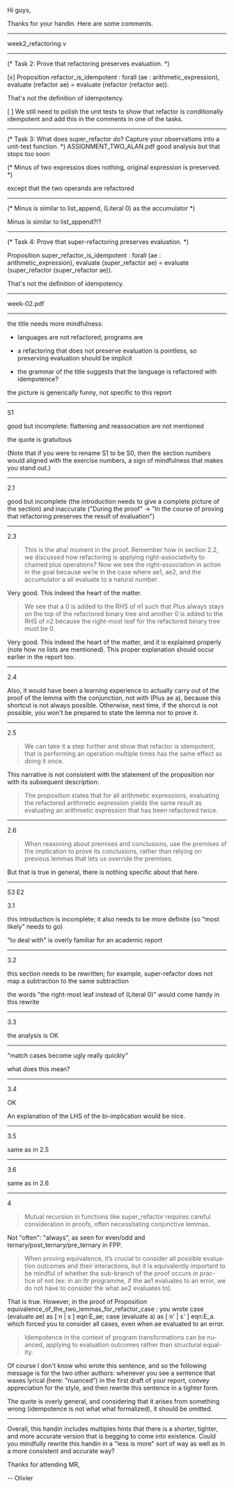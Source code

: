 Hi guys,

Thanks for your handin.  Here are some comments.

----------

week2_refactoring.v

-----

(* Task 2: Prove that refactoring preserves evaluation. *)

[x]
Proposition refactor_is_idempotent :
  forall (ae : arithmetic_expression),
      evaluate (refactor ae) = evaluate (refactor (refactor ae)).

That's not the definition of idempotency.

[ ] We still need to polish the unit tests to show that refactor is conditionally idempotent and add this
in the comments in one of the tasks.

-----

(* Task 3: What does super_refactor do?
   Capture your observations into a unit-test function. *)
ASSIGNMENT_TWO_ALAN.pdf
good analysis but that stops too soon

(* Minus of two expressios does nothing, original expression is preserved. *)

except that the two operands are refactored

-----

(* Minus is similar to list_append, (Literal 0) as the accumulator *)

Minus is similar to list_append?!?

-----

(* Task 4: Prove that super-refactoring preserves evaluation. *)


Proposition super_refactor_is_idempotent :
  forall (ae : arithmetic_expression),
    evaluate (super_refactor ae) = evaluate (super_refactor (super_refactor ae)).

That's not the definition of idempotency.

----------

week-02.pdf

-----

the title needs more mindfulness:

- languages are not refactored; programs are

- a refactoring that does not preserve evaluation is pointless, so preserving evaluation should be implicit

- the grammar of the title suggests that the language is refactored with idempotence?

the picture is generically funny, not specific to this report

-----

S1

good but incomplete: flattening and reassociation are not mentioned

the quote is gratuitous

(Note that if you were to rename S1 to be S0, then the section numbers would aligned with the exercise numbers, a sign of mindfulness that makes you stand out.)

-----

2.1

good but incomplete (the introduction needs to give a complete picture of the section) and inaccurate ("During the proof" -> "In the course of proving that refactoring preserves the result of evaluation")

-----

2.3

> This is the aha! moment in the proof. Remember how in section 2.2,
> we discussed how refactoring is applying right-associativity to chained plus
> operations? Now we see the right-association in action in the goal because
> we’re in the case where ae1, ae2, and the accumulator a all evaluate to
> a natural number.

Very good.  This indeed the heart of the matter.


> We see that
> a 0 is added to the RHS of n1 such that Plus always stays on the top of
> the refactored binary tree and another 0 is added to the RHS of n2 because
> the right-most leaf for the refactored binary tree must be 0.

Very good.  This indeed the heart of the matter, and it is explained properly (note how no lists are mentioned).
This proper explanation should occur earlier in the report too.

-----

2.4

Also, it would have been a learning experience to actually carry out of the proof
of the lemma with the conjunction, not with (Plus ae a), because this shortcut
is not always possible.  Otherwise, next time, if the shorcut is not possible,
you won't be prepared to state the lemma nor to prove it.

-----

2.5

> We can take it a step further and show
> that refactor is idempotent, that is performing an operation multiple
> times has the same effect as doing it once.

This narrative is not consistent with the statement of the proposition
nor with its subsequent description:

> The proposition states that for all arithmetic expressions, evaluating
> the refactored arithmetic expression yields the same result as evaluating an
> arithmetic expression that has been refactored twice.

-----

2.6

> When reasoning about premises and conclusions, use the premises
> of the implication to prove its conclusions, rather than relying on
> previous lemmas that lets us override the premises.

But that is true in general, there is nothing specific about that here.

-----

S3 E2

3.1

this introduction is incomplete; it also needs to be more definite (so "most likely" needs to go)

"to deal with" is overly familiar for an academic report

-----

3.2

this section needs to be rewritten; for example, super-refactor does not map a subtraction to the same subtraction

the words "the right-most leaf instead of (Literal 0)" would come handy in this rewrite

-----

3.3

the analysis is OK

-----

"match cases become ugly really quickly"

what does this mean?

-----

3.4

OK

An explanation of the LHS of the bi-implication would be nice.

-----

3.5

same as in 2.5

-----

3.6

same as in 2.6

-----

4

> Mutual recursion in functions like super_refactor requires careful
> consideration in proofs, often necessitating conjunctive lemmas.

Not "often": "always", as seen for even/odd and ternary/post_ternary/pre_ternary in FPP.

> When proving equivalence, it’s crucial to consider all possible evalua-
> tion outcomes and their interactions, but it is equivalently important
> to be mindful of whether the sub-branch of the proof occurs in prac-
> tice of not (ex: in an ltr programme, if the ae1 evaluates to an error,
> we do not have to consider the what ae2 evaluates to).

That is true.
However, in the proof of
  Proposition equivalence_of_the_two_lemmas_for_refactor_case :
you wrote
  case (evaluate ae) as [ n | s ] eqn:E_ae;
    case (evaluate a) as [ n' | s' ] eqn:E_a.
which forced you to consider all cases, even when ae evaluated to an error.

> Idempotence in the context of program transformations can be nu-
> anced, applying to evaluation outcomes rather than structural equal-
> ity.

Of course I don't know who wrote this sentence,
and so the following message is for the two other authors:
whenever you see a sentence that waxes lyrical (here: "nuanced")
in the first draft of your report,
convey appreciation for the style,
and then rewrite this sentence in a tighter form.

The quote is overly general, and considering that it arises
from something wrong (idempotence is not what what formalized),
it should be omitted.

----------

Overall, this handin includes multiples hints that
there is a shorter, tighter, and more accurate version
that is begging to come into existence.
Could you mindfully rewrite this handin in a "less is more" sort of way
as well as in a more consistent and accurate way?

Thanks for attending MR,

-- Olivier

